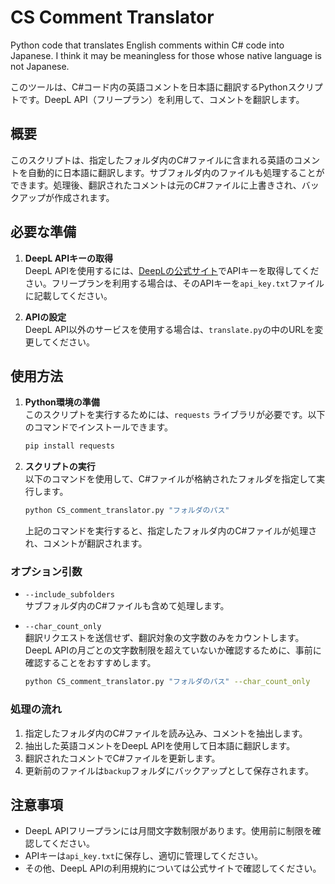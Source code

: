 # CS Comment Translator

Python code that translates English comments within C# code into Japanese.
I think it may be meaningless for those whose native language is not Japanese.

このツールは、C#コード内の英語コメントを日本語に翻訳するPythonスクリプトです。DeepL API（フリープラン）を利用して、コメントを翻訳します。

## 概要

このスクリプトは、指定したフォルダ内のC#ファイルに含まれる英語のコメントを自動的に日本語に翻訳します。サブフォルダ内のファイルも処理することができます。処理後、翻訳されたコメントは元のC#ファイルに上書きされ、バックアップが作成されます。

## 必要な準備

1. **DeepL APIキーの取得**  
   DeepL APIを使用するには、[DeepLの公式サイト](https://www.deepl.com/pro)でAPIキーを取得してください。フリープランを利用する場合は、そのAPIキーを`api_key.txt`ファイルに記載してください。

2. **APIの設定**  
   DeepL API以外のサービスを使用する場合は、`translate.py`の中のURLを変更してください。

## 使用方法

1. **Python環境の準備**  
   このスクリプトを実行するためには、`requests` ライブラリが必要です。以下のコマンドでインストールできます。

   ```bash
   pip install requests
   ```

2. **スクリプトの実行**  
   以下のコマンドを使用して、C#ファイルが格納されたフォルダを指定して実行します。

   ```bash
   python CS_comment_translator.py "フォルダのパス"
   ```

   上記のコマンドを実行すると、指定したフォルダ内のC#ファイルが処理され、コメントが翻訳されます。

### オプション引数

- `--include_subfolders`  
  サブフォルダ内のC#ファイルも含めて処理します。

- `--char_count_only`  
  翻訳リクエストを送信せず、翻訳対象の文字数のみをカウントします。DeepL APIの月ごとの文字数制限を超えていないか確認するために、事前に確認することをおすすめします。

  ```bash
  python CS_comment_translator.py "フォルダのパス" --char_count_only
  ```

### 処理の流れ

1. 指定したフォルダ内のC#ファイルを読み込み、コメントを抽出します。
2. 抽出した英語コメントをDeepL APIを使用して日本語に翻訳します。
3. 翻訳されたコメントでC#ファイルを更新します。
4. 更新前のファイルは`backup`フォルダにバックアップとして保存されます。

## 注意事項

- DeepL APIフリープランには月間文字数制限があります。使用前に制限を確認してください。
- APIキーは`api_key.txt`に保存し、適切に管理してください。
- その他、DeepL APIの利用規約については公式サイトで確認してください。
